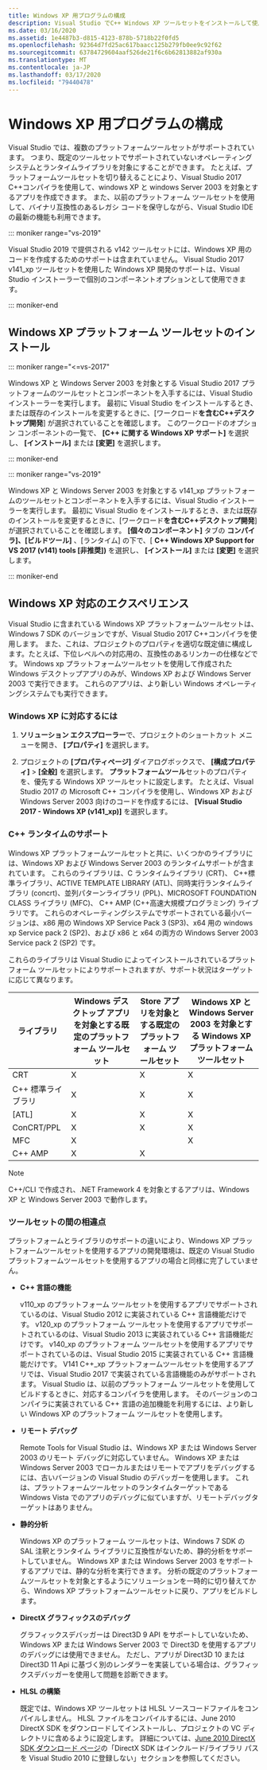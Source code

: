 ```yaml
---
title: Windows XP 用プログラムの構成
description: Visual Studio でC++ Windows XP ツールセットをインストールして使用する方法について説明します。
ms.date: 03/16/2020
ms.assetid: 1e4487b3-d815-4123-878b-5718b22f0fd5
ms.openlocfilehash: 92364d7fd25ac617baacc125b279fb0ee9c92f62
ms.sourcegitcommit: 63784729604aaf526de21f6c6b62813882af930a
ms.translationtype: MT
ms.contentlocale: ja-JP
ms.lasthandoff: 03/17/2020
ms.locfileid: "79440478"
---
```

# <a name="configuring-programs-for-windows-xp"></a>Windows XP 用プログラムの構成

Visual Studio では、複数のプラットフォームツールセットがサポートされています。 つまり、既定のツールセットでサポートされていないオペレーティングシステムとランタイムライブラリを対象にすることができます。 たとえば、プラットフォームツールセットを切り替えることにより、Visual Studio 2017 C++コンパイラを使用して、windows XP と windows Server 2003 を対象とするアプリを作成できます。 また、以前のプラットフォーム ツールセットを使用して、バイナリ互換性のあるレガシ コードを保守しながら、Visual Studio IDE の最新の機能も利用できます。

::: moniker range="vs-2019"

Visual Studio 2019 で提供される v142 ツールセットには、Windows XP 用のコードを作成するためのサポートは含まれていません。 Visual Studio 2017 v141_xp ツールセットを使用した Windows XP 開発のサポートは、Visual Studio インストーラーで個別のコンポーネントオプションとして使用できます。

::: moniker-end

## <a name="install-the-windows-xp-platform-toolset"></a>Windows XP プラットフォーム ツールセットのインストール

::: moniker range="<=vs-2017"

Windows XP と Windows Server 2003 を対象とする Visual Studio 2017 プラットフォームのツールセットとコンポーネントを入手するには、Visual Studio インストーラーを実行します。 最初に Visual Studio をインストールするとき、または既存のインストールを変更するときに、[ワークロード**を含むC++デスクトップ開発**] が選択されていることを確認します。 このワークロードのオプション コンポーネントの一覧で、 **[C++ に関する Windows XP サポート]** を選択し、 **[インストール]** または **[変更]** を選択します。

::: moniker-end

::: moniker range="vs-2019"

Windows XP と Windows Server 2003 を対象とする v141_xp プラットフォームのツールセットとコンポーネントを入手するには、Visual Studio インストーラーを実行します。 最初に Visual Studio をインストールするとき、または既存のインストールを変更するときに、[ワークロード**を含むC++デスクトップ開発**] が選択されていることを確認します。 **[個々のコンポーネント]** タブの **コンパイラ]、[ビルドツール]** 、[ランタイム] の下で、[  **C++ Windows XP Support for VS 2017 (v141) tools \[非推奨])** を選択し、 **[インストール]** または **[変更]** を選択します。

::: moniker-end

## <a name="windows-xp-targeting-experience"></a>Windows XP 対応のエクスペリエンス

Visual Studio に含まれている Windows XP プラットフォームツールセットは、Windows 7 SDK のバージョンですが、Visual Studio 2017 C++コンパイラを使用します。 また、これは、プロジェクトのプロパティを適切な既定値に構成します。たとえば、下位レベルへの対応用の、互換性のあるリンカーの仕様などです。 Windows xp プラットフォームツールセットを使用して作成された Windows デスクトップアプリのみが、Windows XP および Windows Server 2003 で実行できます。 これらのアプリは、より新しい Windows オペレーティングシステムでも実行できます。

### <a name="to-target-windows-xp"></a>Windows XP に対応するには

1. **ソリューション エクスプローラー**で、プロジェクトのショートカット メニューを開き、 **[プロパティ]** を選択します。

1. プロジェクトの **[プロパティページ]** ダイアログボックスで、 **[構成プロパティ]**  >  **[全般]** を選択します。 **プラットフォームツール**セットのプロパティを、優先する Windows XP ツールセットに設定します。 たとえば、Visual Studio 2017 の Microsoft C++ コンパイラを使用し、Windows XP および Windows Server 2003 向けのコードを作成するには、 **[Visual Studio 2017 - Windows XP (v141_xp)]** を選択します。

### <a name="c-runtime-support"></a>C++ ランタイムのサポート

Windows XP プラットフォームツールセットと共に、いくつかのライブラリには、Windows XP および Windows Server 2003 のランタイムサポートが含まれています。 これらのライブラリは、C ランタイムライブラリ (CRT)、 C++標準ライブラリ、ACTIVE TEMPLATE LIBRARY (ATL)、同時実行ランタイムライブラリ (concrt)、並列パターンライブラリ (PPL)、MICROSOFT FOUNDATION CLASS ライブラリ (MFC)、 C++ AMP (C++高速大規模プログラミング) ライブラリです。 これらのオペレーティングシステムでサポートされている最小バージョンは、x86 用の Windows XP Service Pack 3 (SP3)、x64 用の windows xp Service pack 2 (SP2)、および x86 と x64 の両方の Windows Server 2003 Service pack 2 (SP2) です。

これらのライブラリは Visual Studio によってインストールされているプラットフォーム ツールセットによりサポートされますが、サポート状況はターゲットに応じて異なります。

|ライブラリ|Windows デスクトップ アプリを対象とする既定のプラットフォーム ツールセット|Store アプリを対象とする既定のプラットフォーム ツールセット|Windows XP と Windows Server 2003 を対象とする Windows XP プラットフォーム ツールセット|
|---|---|---|---|
|CRT|X|X|X|
|C++ 標準ライブラリ|X|X|X|
|[ATL]|X|X|X|
|ConCRT/PPL|X|X|X|
|MFC|X||X|
|C++ AMP|X|X||

> [!NOTE]
> C++/CLI で作成され、.NET Framework 4 を対象とするアプリは、Windows XP と Windows Server 2003 で動作します。

### <a name="differences-between-the-toolsets"></a>ツールセットの間の相違点

プラットフォームとライブラリのサポートの違いにより、Windows XP プラットフォームツールセットを使用するアプリの開発環境は、既定の Visual Studio プラットフォームツールセットを使用するアプリの場合と同様に完了していません。

- **C++ 言語の機能**

   v110\_xp のプラットフォーム ツールセットを使用するアプリでサポートされているのは、Visual Studio 2012 に実装されている C++ 言語機能だけです。 v120\_xp のプラットフォーム ツールセットを使用するアプリでサポートされているのは、Visual Studio 2013 に実装されている C++ 言語機能だけです。 v140\_xp のプラットフォーム ツールセットを使用するアプリでサポートされているのは、Visual Studio 2015 に実装されている C++ 言語機能だけです。 V141 C++\_xp プラットフォームツールセットを使用するアプリでは、Visual Studio 2017 で実装されている言語機能のみがサポートされます。 Visual Studio は、以前のプラットフォーム ツールセットを使用してビルドするときに、対応するコンパイラを使用します。 そのバージョンのコンパイラに実装されている C++ 言語の追加機能を利用するには、より新しい Windows XP のプラットフォーム ツールセットを使用します。

- **リモート デバッグ**

   Remote Tools for Visual Studio は、Windows XP または Windows Server 2003 のリモート デバッグに対応していません。 Windows XP または Windows Server 2003 でローカルまたはリモートでアプリをデバッグするには、古いバージョンの Visual Studio のデバッガーを使用します。 これは、プラットフォームツールセットのランタイムターゲットである Windows Vista でのアプリのデバッグに似ていますが、リモートデバッグターゲットはありません。

- **静的分析**

   Windows XP のプラットフォーム ツールセットは、Windows 7 SDK の SAL 注釈とランタイム ライブラリに互換性がないため、静的分析をサポートしていません。 Windows XP または Windows Server 2003 をサポートするアプリでは、静的な分析を実行できます。 分析の既定のプラットフォームツールセットを対象とするようにソリューションを一時的に切り替えてから、Windows XP プラットフォームツールセットに戻り、アプリをビルドします。

- **DirectX グラフィックスのデバッグ**

   グラフィックスデバッガーは Direct3D 9 API をサポートしていないため、Windows XP または Windows Server 2003 で Direct3D を使用するアプリのデバッグには使用できません。 ただし、アプリが Direct3D 10 または Direct3D 11 Api に基づく別のレンダラーを実装している場合は、グラフィックスデバッガーを使用して問題を診断できます。

- **HLSL の構築**

   既定では、Windows XP ツールセットは HLSL ソースコードファイルをコンパイルしません。 HLSL ファイルをコンパイルするには、June 2010 DirectX SDK をダウンロードしてインストールし、プロジェクトの VC ディレクトリに含めるように設定します。 詳細については、[June 2010 DirectX SDK ダウンロード ページ](https://www.microsoft.com/download/details.aspx?displaylang=en&id=6812)の「DirectX SDK はインクルード/ライブラリ パスを Visual Studio 2010 に登録しない」セクションを参照してください。
